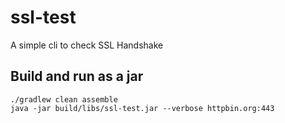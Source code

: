 # ssl-test

A simple cli to check SSL Handshake

## Build and run as a jar

```shell
./gradlew clean assemble
java -jar build/libs/ssl-test.jar --verbose httpbin.org:443
```
